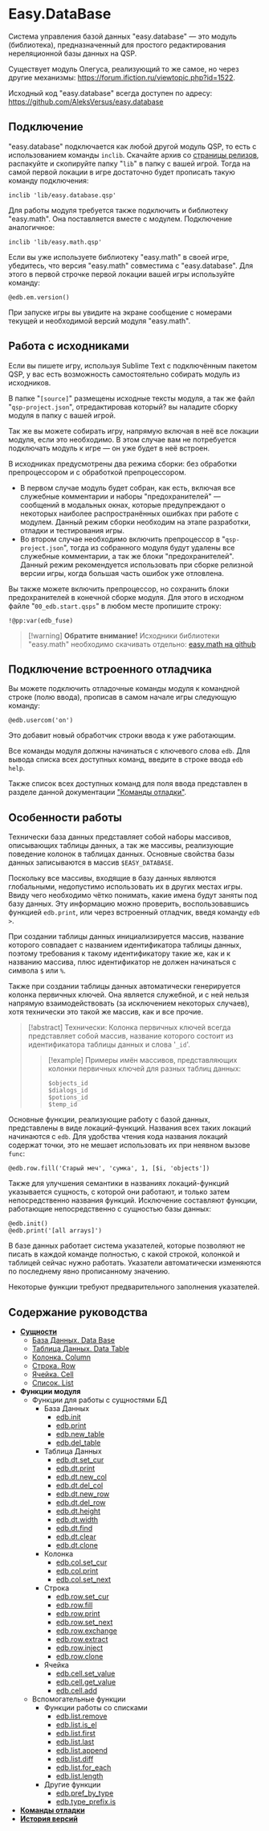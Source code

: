 # Easy.DataBase

Система управления базой данных "easy.database" — это модуль (библиотека), предназначенный для простого редактирования нереляционной базы данных на QSP.

Существует модуль Олегуса, реализующий то же самое, но через другие механизмы: https://forum.ifiction.ru/viewtopic.php?id=1522.

Исходный код "easy.database" всегда доступен по адресу: https://github.com/AleksVersus/easy.database

## Подключение

"easy.database" подключается как любой другой модуль QSP, то есть с использованием команды `inclib`. Скачайте архив со [страницы релизов](https://github.com/AleksVersus/easy.database/releases), распакуйте и скопируйте папку "`lib`" в папку с вашей игрой. Тогда на самой первой локации в игре достаточно будет прописать такую команду подключения:

```qsp
inclib 'lib/easy.database.qsp'
```

Для работы модуля требуется также подключить и библиотеку "easy.math". Она поставляется вместе с модулем. Подключение аналогичное:

```qsp
inclib 'lib/easy.math.qsp'
```

Если вы уже используете библиотеку "easy.math" в своей игре, убедитесь, что версия "easy.math" совместима с "easy.database". Для этого в первой строчке первой локации вашей игры используйте команду:

```qsp
@edb.em.version()
```

При запуске игры вы увидите на экране сообщение с номерами текущей и необходимой версий модуля "easy.math".

## Работа с исходниками

Если вы пишете игру, используя Sublime Text с подключённым пакетом QSP, у вас есть возможность самостоятельно собирать модуль из исходников.

В папке "`[source]`" размещены исходные тексты модуля, а так же файл "`qsp-project.json`", отредактировав который? вы наладите сборку модуля в папку с вашей игрой.

Так же вы можете собирать игру, напрямую включая в неё все локации модуля, если это необходимо. В этом случае вам не потребуется подключать модуль к игре — он уже будет в неё встроен.

В исходниках предусмотрены два режима сборки: без обработки препроцессором и с обработкой препроцессором.

- В первом случае модуль будет собран, как есть, включая все служебные комментарии и наборы "предохранителей" — сообщений в модальных окнах, которые предупреждают о некоторых наиболее распространённых ошибках при работе с модулем. Данный режим сборки необходим на этапе разработки, отладки и тестирования игры.
- Во втором случае необходимо включить препроцессор в "`qsp-project.json`", тогда из собранного модуля будут удалены все служебные комментарии, а так же блоки "предохранителей". Данный режим рекомендуется использовать при сборке релизной версии игры, когда большая часть ошибок уже отловлена.

Вы также можете включить препроцессор, но сохранить блоки предохранителей в конечной сборке модуля. Для этого в исходном файле "`00_edb.start.qsps`" в любом месте пропишите строку:

```qsp
!@pp:var(edb_fuse)
```

> [!warning] **Обратите внимание!**
> Исходники библиотеки "easy.math" необходимо скачивать отдельно: [easy.math на github](https://github.com/AleksVersus/easy.math.3)

## Подключение встроенного отладчика

Вы можете подключить отладочные команды модуля к командной строке (полю ввода), прописав в самом начале игры следующую команду:

```qsp
@edb.usercom('on')
```

Это добавит новый обработчик строки ввода к уже работающим. 

Все команды модуля должны начинаться с ключевого слова `edb`. Для вывода списка всех доступных команд, введите в строке ввода `edb help`.

Также список всех доступных команд для поля ввода представлен в разделе данной документации ["Команды отладки"](_fullguide/debug_commands.md).

## Особенности работы

Технически база данных представляет собой наборы массивов, описывающих таблицы данных, а так же массивы, реализующие поведение колонок в таблицах данных. Основные свойства базы данных записываются в массив `$EASY_DATABASE`.

Поскольку все массивы, входящие в базу данных являются глобальными, недопустимо использовать их в других местах игры. Ввиду чего необходимо чётко понимать, какие имена будут заняты под базу данных. Эту информацию можно проверить, воспользовавшись функцией `edb.print`, или через встроенный отладчик, введя команду `edb >`.

При создании таблицы данных инициализируется массив, название которого совпадает с названием идентификатора таблицы данных, поэтому требования к такому идентификатору такие же, как и к названию массива, плюс идентификатор не должен начинаться с символа `$` или `%`.

Также при создании таблицы данных автоматически генерируется колонка первичных ключей. Она является служебной, и с ней нельзя напрямую взаимодействовать (за исключением некоторых случаев), хотя технически это такой же массив, как и все прочие.

> [!abstract] Технически: 
> Колонка первичных ключей всегда представляет собой массив, название которого состоит из идентификатора таблицы данных и слова '`_id`'.
> > [!example] Примеры имён массивов, представляющих колонки первичных ключей для разных таблиц данных:
> > 
> > ```qsp
> > $objects_id
> > $dialogs_id
> > $potions_id
> > $temp_id
> > ```

Основные функции, реализующие работу с базой данных, представлены в виде локаций-функций. Названия всех таких локаций начинаются с `edb`. Для удобства чтения кода названия локаций содержат точки, это не мешает использовать их при неявном вызове `func`:

```qsp
@edb.row.fill('Старый меч', 'сумка', 1, [$i, 'objects'])
```

Также для улучшения семантики в названиях локаций-функций указывается сущность, с которой они работают, и только затем непосредственно названия функций. Исключение составляют функции, работающие непосредственно с сущностью базы данных:

```qsp
@edb.init()
@edb.print('[all arrays]')
```

В базе данных работает система указателей, которые позволяют не писать в каждой команде полностью, с какой строкой, колонкой и таблицей сейчас нужно работать. Указатели автоматически изменяются по последнему явно прописанному значению.

Некоторые функции требуют предварительного заполнения указателей.

## Содержание руководства

- [**Сущности**](_fullguide/entities/index.md)
	- [База Данных. Data Base](_fullguide/entities/data_base.md)
	- [Таблица Данных. Data Table](_fullguide/entities/data_table.md)
	- [Колонка. Column](_fullguide/entities/column.md)
	- [Строка. Row](_fullguide/entities/row.md)
	- [Ячейка. Cell](../cell.md)
	- [Список. List](_fullguide/entities/list.md)
- **Функции модуля**
	- Функции для работы с сущностями БД
		- База Данных
			- [edb.init](_fullguide/funcs/data_base/edb.init.md)
			- [edb.print](_fullguide/funcs/data_base/edb.print.md)
			- [edb.new_table](_fullguide/funcs/data_base/edb.new_table.md)
			- [edb.del_table](_fullguide/funcs/data_base/edb.del_table.md)
		- Таблица Данных
			- [edb.dt.set_cur](_fullguide/funcs/data_table/edb.dt.set_cur.md)
			- [edb.dt.print](_fullguide/funcs/data_table/edb.dt.print.md)
			- [edb.dt.new_col](_fullguide/funcs/data_table/edb.dt.new_col.md)
			- [edb.dt.del_col](_fullguide/funcs/data_table/edb.dt.del_col.md)
			- [edb.dt.new_row](_fullguide/funcs/data_table/edb.dt.new_row.md)
			- [edb.dt.del_row](_fullguide/funcs/data_table/edb.dt.del_row.md)
			- [edb.dt.height](_fullguide/funcs/data_table/edb.dt.height.md)
			- [edb.dt.width](_fullguide/funcs/data_table/edb.dt.width.md)
			- [edb.dt.find](_fullguide/funcs/data_table/edb.dt.find.md)
			- [edb.dt.clear](_fullguide/funcs/data_table/edb.dt.clear.md)
			- [edb.dt.clone](_fullguide/funcs/data_table/edb.dt.clone.md)
		- Колонка
			- [edb.col.set_cur](_fullguide/funcs/column/edb.col.set_cur.md)
			- [edb.col.print](_fullguide/funcs/column/edb.col.print.md)
			- [edb.col.set_next](_fullguide/funcs/column/edb.col.set_next.md)
		- Строка
			- [edb.row.set_cur](_fullguide/funcs/row/edb.row.set_cur.md)
			- [edb.row.fill](_fullguide/funcs/row/edb.row.fill.md)
			- [edb.row.print](_fullguide/funcs/row/edb.row.print.md)
			- [edb.row.set_next](_fullguide/funcs/row/edb.row.set_next.md)
			- [edb.row.exchange](_fullguide/funcs/row/edb.row.exchange.md)
			- [edb.row.extract](_fullguide/funcs/row/edb.row.extract.md)
			- [edb.row.inject](_fullguide/funcs/row/edb.row.inject.md)
			- [edb.row.clone](_fullguide/funcs/row/edb.row.clone.md)
		- Ячейка
			- [edb.cell.set_value](_fullguide/funcs/cell/edb.cell.set_value.md)
			- [edb.cell.get_value](_fullguide/funcs/cell/edb.cell.get_value.md)
			- [edb.cell.add](_fullguide/funcs/cell/edb.cell.add.md)
	- Вспомогательные функции
		- Функции работы со списками
			- [edb.list.remove](_fullguide/funcs/list/edb.list.remove.md)
			- [edb.list.is_el](_fullguide/funcs/list/edb.list.is_el.md)
			- [edb.list.first](_fullguide/funcs/list/edb.list.first.md)
			- [edb.list.last](_fullguide/funcs/list/edb.list.last.md)
			- [edb.list.append](_fullguide/funcs/list/edb.list.append.md)
			- [edb.list.diff](_fullguide/funcs/list/edb.list.diff.md)
			- [edb.list.for_each](_fullguide/funcs/list/edb.list.for_each.md)
			- [edb.list.length](_fullguide/funcs/list/edb.list.length.md)
		- Другие функции
			- [edb.pref_by_type](_fullguide/funcs/_etc/edb.pref_by_type.md)
			- [edb.type_prefix.is](_fullguide/funcs/_etc/edb.type_prefix.is.md)
- [**Команды отладки**](_fullguide/debug_commands.md)
- [**История версий**](_fullguide/lib_versions.md)

